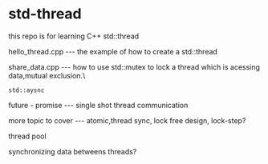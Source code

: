 # std-thread
this repo is for learning C++ std::thread

   hello_thread.cpp --- the example of how to create a std::thread

   share_data.cpp    --- how to use std::mutex to lock a thread which is acessing data,mutual exclusion.\

   
    std::aysnc
   
   future - promise --- single shot thread communication 

   more topic to cover --- atomic,thread sync, lock free design, lock-step?
   

   thread pool

   synchronizing data betweens threads?



